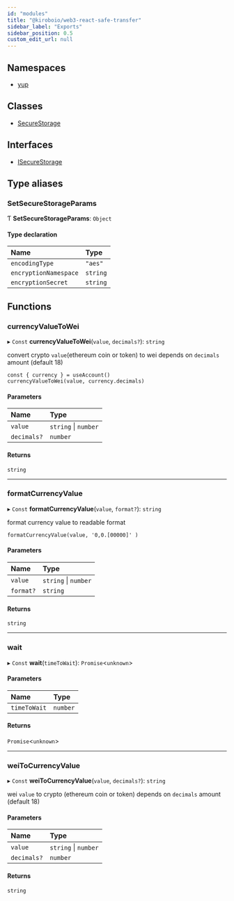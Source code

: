 ```yaml
---
id: "modules"
title: "@kiroboio/web3-react-safe-transfer"
sidebar_label: "Exports"
sidebar_position: 0.5
custom_edit_url: null
---
```


## Namespaces

- [yup](modules/yup.md)

## Classes

- [SecureStorage](classes/SecureStorage.md)

## Interfaces

- [ISecureStorage](interfaces/ISecureStorage.md)

## Type aliases

### SetSecureStorageParams

Ƭ **SetSecureStorageParams**: `Object`

#### Type declaration

| Name | Type |
| :------ | :------ |
| `encodingType` | ``"aes"`` |
| `encryptionNamespace` | `string` |
| `encryptionSecret` | `string` |

## Functions

### currencyValueToWei

▸ `Const` **currencyValueToWei**(`value`, `decimals?`): `string`

convert crypto `value`(ethereum coin or token) to wei depends on `decimals` amount (default 18)
```
const { currency } = useAccount()
currencyValueToWei(value, currency.decimals)
```

#### Parameters

| Name | Type |
| :------ | :------ |
| `value` | `string` \| `number` |
| `decimals?` | `number` |

#### Returns

`string`

___

### formatCurrencyValue

▸ `Const` **formatCurrencyValue**(`value`, `format?`): `string`

format currency value to readable format
```
formatCurrencyValue(value, '0,0.[00000]' )
```

#### Parameters

| Name | Type |
| :------ | :------ |
| `value` | `string` \| `number` |
| `format?` | `string` |

#### Returns

`string`

___

### wait

▸ `Const` **wait**(`timeToWait`): `Promise`<`unknown`\>

#### Parameters

| Name | Type |
| :------ | :------ |
| `timeToWait` | `number` |

#### Returns

`Promise`<`unknown`\>

___

### weiToCurrencyValue

▸ `Const` **weiToCurrencyValue**(`value`, `decimals?`): `string`

wei `value` to crypto (ethereum coin or token) depends on `decimals` amount (default 18)

#### Parameters

| Name | Type |
| :------ | :------ |
| `value` | `string` \| `number` |
| `decimals?` | `number` |

#### Returns

`string`
